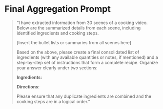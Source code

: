 
# Final Aggregation Prompt

> “I have extracted information from 30 scenes of a cooking video. Below are the summarized details from each scene, including identified ingredients and cooking steps.
>
> [Insert the bullet lists or summaries from all scenes here]
>
> Based on the above, please create a final consolidated list of ingredients (with any available quantities or notes, if mentioned) and a step-by-step set of instructions that form a complete recipe. Organize your answer clearly under two sections:
>
> **Ingredients:**
>
> **Directions:**
>
> Please ensure that any duplicate ingredients are combined and the cooking steps are in a logical order.”
